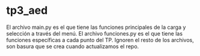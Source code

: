 # tp3_aed
El archivo main.py es el que tiene las funciones principales de la carga y selección a través del menú.
El archivo funciones.py es el que tiene las funciones específicas a cada punto del TP.
Ignoren el resto de los archivos, son basura que se crea cuando actualizamos el repo.
